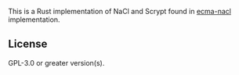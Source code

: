 This is a Rust implementation of NaCl and Scrypt found in [ecma-nacl](https://github.com/3nsoft/ecma-nacl) implementation.

## License
GPL-3.0 or greater version(s).


